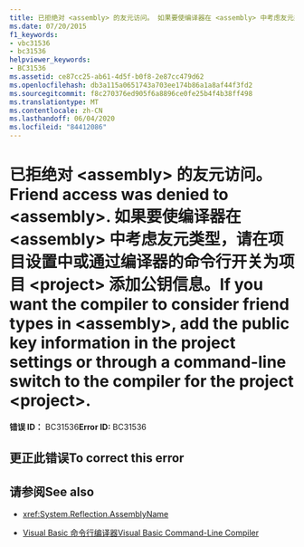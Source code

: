 ```yaml
---
title: 已拒绝对 <assembly> 的友元访问。 如果要使编译器在 <assembly> 中考虑友元类型，请在项目设置中或通过编译器的命令行开关为项目 <project> 添加公钥信息。
ms.date: 07/20/2015
f1_keywords:
- vbc31536
- bc31536
helpviewer_keywords:
- BC31536
ms.assetid: ce87cc25-ab61-4d5f-b0f8-2e87cc479d62
ms.openlocfilehash: db3a115a0651743a703ee174b86a1a8af44f3fd2
ms.sourcegitcommit: f8c270376ed905f6a8896ce0fe25b4f4b38ff498
ms.translationtype: MT
ms.contentlocale: zh-CN
ms.lasthandoff: 06/04/2020
ms.locfileid: "84412086"
---
```

# <a name="friend-access-was-denied-to-assembly-if-you-want-the-compiler-to-consider-friend-types-in-assembly-add-the-public-key-information-in-the-project-settings-or-through-a-command-line-switch-to-the-compiler-for-the-project-project"></a><span data-ttu-id="b33cb-103">已拒绝对 \<assembly> 的友元访问。</span><span class="sxs-lookup"><span data-stu-id="b33cb-103">Friend access was denied to \<assembly>.</span></span> <span data-ttu-id="b33cb-104">如果要使编译器在 \<assembly> 中考虑友元类型，请在项目设置中或通过编译器的命令行开关为项目 \<project> 添加公钥信息。</span><span class="sxs-lookup"><span data-stu-id="b33cb-104">If you want the compiler to consider friend types in \<assembly>, add the public key information in the project settings or through a command-line switch to the compiler for the project \<project>.</span></span>

<span data-ttu-id="b33cb-105">**错误 ID：** BC31536</span><span class="sxs-lookup"><span data-stu-id="b33cb-105">**Error ID:** BC31536</span></span>

## <a name="to-correct-this-error"></a><span data-ttu-id="b33cb-106">更正此错误</span><span class="sxs-lookup"><span data-stu-id="b33cb-106">To correct this error</span></span>

## <a name="see-also"></a><span data-ttu-id="b33cb-107">请参阅</span><span class="sxs-lookup"><span data-stu-id="b33cb-107">See also</span></span>

- <xref:System.Reflection.AssemblyName>

- [<span data-ttu-id="b33cb-108">Visual Basic 命令行编译器</span><span class="sxs-lookup"><span data-stu-id="b33cb-108">Visual Basic Command-Line Compiler</span></span>](../reference/command-line-compiler/index.md)
